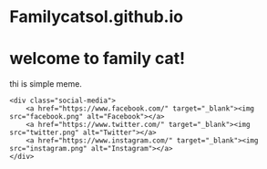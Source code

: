 # Familycatsol.github.io
<!DOCTYPE html>
<html lang="id">
<head>
    <meta charset="UTF-8">
    <meta name="viewport" content="width=device-width, initial-scale=1.0">
    <title>familycat</title>
    <link rel="stylesheet" href="style.css"> </head>
<body>
    <h1>welcome to family cat!</h1>
    <p>thi is simple meme.</p>

    <div class="social-media">
        <a href="https://www.facebook.com/" target="_blank"><img src="facebook.png" alt="Facebook"></a>
        <a href="https://www.twitter.com/" target="_blank"><img src="twitter.png" alt="Twitter"></a>
        <a href="https://www.instagram.com/" target="_blank"><img src="instagram.png" alt="Instagram"></a>
    </div>
</body>
</html>
